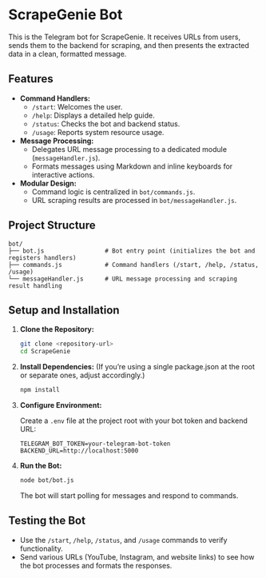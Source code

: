 # ScrapeGenie Bot

This is the Telegram bot for ScrapeGenie. It receives URLs from users, sends them to the backend for scraping, and then presents the extracted data in a clean, formatted message.

## Features

- **Command Handlers:**  
  - `/start`: Welcomes the user.  
  - `/help`: Displays a detailed help guide.  
  - `/status`: Checks the bot and backend status.  
  - `/usage`: Reports system resource usage.
- **Message Processing:**  
  - Delegates URL message processing to a dedicated module (`messageHandler.js`).  
  - Formats messages using Markdown and inline keyboards for interactive actions.
- **Modular Design:**  
  - Command logic is centralized in `bot/commands.js`.  
  - URL scraping results are processed in `bot/messageHandler.js`.

## Project Structure

```
bot/
├── bot.js                 # Bot entry point (initializes the bot and registers handlers)
├── commands.js            # Command handlers (/start, /help, /status, /usage)
└── messageHandler.js      # URL message processing and scraping result handling
```

## Setup and Installation

1. **Clone the Repository:**
   ```sh
   git clone <repository-url>
   cd ScrapeGenie
   ```

2. **Install Dependencies:**
   (If you’re using a single package.json at the root or separate ones, adjust accordingly.)
   ```sh
   npm install
   ```

3. **Configure Environment:**

   Create a `.env` file at the project root with your bot token and backend URL:
   ```env
   TELEGRAM_BOT_TOKEN=your-telegram-bot-token
   BACKEND_URL=http://localhost:5000
   ```

4. **Run the Bot:**
   ```sh
   node bot/bot.js
   ```
   The bot will start polling for messages and respond to commands.

## Testing the Bot

- Use the `/start`, `/help`, `/status`, and `/usage` commands to verify functionality.
- Send various URLs (YouTube, Instagram, and website links) to see how the bot processes and formats the responses.
